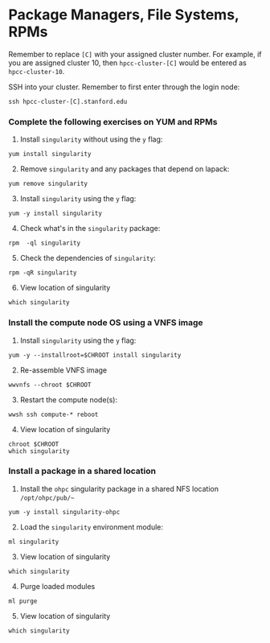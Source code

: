 # Package Managers, File Systems, RPMs

Remember to replace ```[C]``` with your assigned cluster number. For example, if you are assigned cluster 10, then ```hpcc-cluster-[C]``` would be entered as ```hpcc-cluster-10```.

SSH into your cluster. Remember to first enter through the login node:

```
ssh hpcc-cluster-[C].stanford.edu
```

### Complete the following exercises on YUM and RPMs

1. Install ```singularity``` without using the ```y``` flag:
```
yum install singularity
```

2. Remove ```singularity``` and any packages that depend on lapack:
```
yum remove singularity
```

3. Install ```singularity``` using the ```y``` flag:
```
yum -y install singularity
```

4. Check what's in the ```singularity``` package:
```
rpm  -ql singularity
```

5. Check the dependencies of ```singularity```:
```
rpm -qR singularity
```
6. View location of singularity
```
which singularity
```

### Install the compute node OS using a VNFS image

1. Install ```singularity``` using the ```y``` flag:
```
yum -y --installroot=$CHROOT install singularity
```

2. Re-assemble VNFS image
```
wwvnfs --chroot $CHROOT
```

3. Restart the compute node(s):
```
wwsh ssh compute-* reboot
```
4. View location of singularity
```
chroot $CHROOT
which singularity
```

### Install a package in a shared location

1. Install the ```ohpc``` singularity package in a shared NFS location ```/opt/ohpc/pub/~```
```
yum -y install singularity-ohpc
```

2. Load the ```singularity``` environment module:
```
ml singularity
```

3. View location of singularity
```
which singularity
```

4. Purge loaded modules
```
ml purge
```

5. View location of singularity
```
which singularity
```
